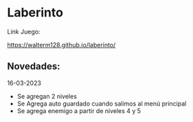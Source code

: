 # Laberinto

Link Juego:

https://walterm128.github.io/laberinto/

Novedades:
---------
16-03-2023
  * Se agregan 2 niveles
  * Se Agrega auto guardado cuando salimos al menú principal
  * Se agrega enemigo a partir de niveles 4 y 5
